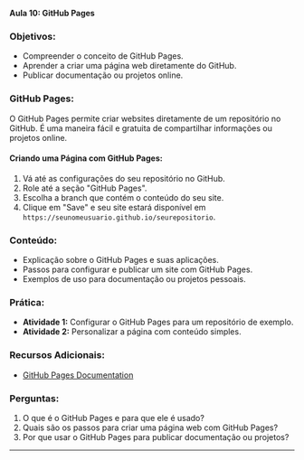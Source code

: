 **Aula 10: GitHub Pages**

### Objetivos:

- Compreender o conceito de GitHub Pages.
- Aprender a criar uma página web diretamente do GitHub.
- Publicar documentação ou projetos online.

### GitHub Pages:

O GitHub Pages permite criar websites diretamente de um repositório no GitHub. É uma maneira fácil e gratuita de compartilhar informações ou projetos online.

#### Criando uma Página com GitHub Pages:

1. Vá até as configurações do seu repositório no GitHub.
2. Role até a seção "GitHub Pages".
3. Escolha a branch que contém o conteúdo do seu site.
4. Clique em "Save" e seu site estará disponível em `https://seunomeusuario.github.io/seurepositorio`.

### Conteúdo:

- Explicação sobre o GitHub Pages e suas aplicações.
- Passos para configurar e publicar um site com GitHub Pages.
- Exemplos de uso para documentação ou projetos pessoais.

### Prática:

- **Atividade 1:** Configurar o GitHub Pages para um repositório de exemplo.
- **Atividade 2:** Personalizar a página com conteúdo simples.

### Recursos Adicionais:

- [GitHub Pages Documentation](https://docs.github.com/pt/pages)

### Perguntas:

1. O que é o GitHub Pages e para que ele é usado?
2. Quais são os passos para criar uma página web com GitHub Pages?
3. Por que usar o GitHub Pages para publicar documentação ou projetos?

---
